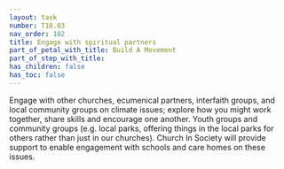```yaml
---
layout: task
number: T10.03
nav_order: 102
title: Engage with spiritual partners
part_of_petal_with_title: Build A Movement
part_of_step_with_title: 
has_children: false
has_toc: false
---
```


Engage with other churches, ecumenical partners, interfaith groups,  and local community groups on climate issues; explore how you might work together, share skills and encourage one another. Youth groups and community groups (e.g. local parks, offering things in the local parks for others rather than just in our churches). Church In Society will provide support to enable engagement with schools and care homes on these issues.
